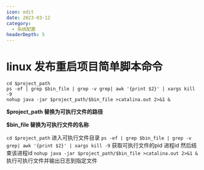 ```yaml
---
icon: edit
date: 2023-03-12
category:
  - 系统配置
headerDepth: 5
---
```



# linux 发布重启项目简单脚本命令
``` shell
cd $project_path
ps -ef | grep $bin_file | grep -v grep| awk '{print $2}' | xargs kill -9
nohup java -jar $project_path/$bin_file >catalina.out 2>&1 & 
```

**$project_path 替换为可执行文件的路径**

**$bin_file  替换为可执行文件的名称**

```cd $project_path``` 进入可执行文件目录
```ps -ef | grep $bin_file | grep -v grep| awk '{print $2}' | xargs kill -9``` 获取可执行文件的pid 进程id 然后结束该进程id
```nohup java -jar $project_path/$bin_file >catalina.out 2>&1 & ```  执行可执行文件并输出日志到指定文件